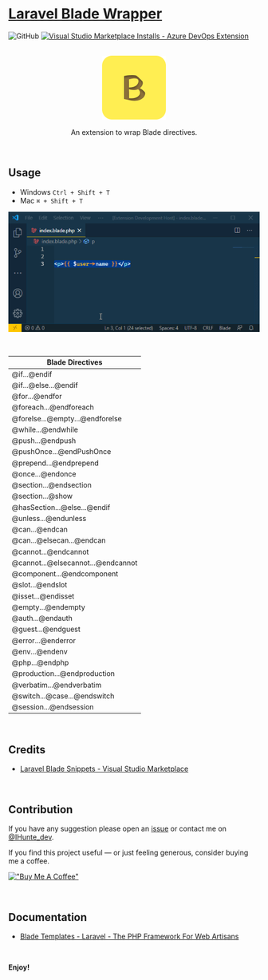 # [Laravel Blade Wrapper](https://marketplace.visualstudio.com/items?itemName=IHunte.laravel-blade-wrapper)

![GitHub](https://img.shields.io/github/license/IHunte/Laravel-Blade-Wrapper)
[![Visual Studio Marketplace Installs - Azure DevOps Extension](https://img.shields.io/visual-studio-marketplace/azure-devops/installs/services/IHunte.laravel-blade-wrapper?color=%20)](https://marketplace.visualstudio.com/items?itemName=IHunte.laravel-blade-wrapper)

<p align="center">
<br />
<img src="https://raw.githubusercontent.com/IHunte/Laravel-Blade-Wrapper/main/images/icon.png">
</p>
<p align="center">
An extension to wrap Blade directives.
</p>

<br>

## Usage

- Windows `Ctrl + Shift + T`
- Mac `⌘ + Shift + T`

<div align="center">

![Demo](https://github.com/IHunte/Laravel-Blade-Wrapper/blob/main/images/demo.gif?raw=true)

</div>

<br>

| Blade Directives                   |
| ---------------------------------- |
| @if...@endif                       |
| @if...@else...@endif               |
| @for...@endfor                     |
| @foreach...@endforeach             |
| @forelse...@empty...@endforelse    |
| @while...@endwhile                 |
| @push...@endpush                   |
| @pushOnce...@endPushOnce           |
| @prepend...@endprepend             |
| @once...@endonce                   |
| @section...@endsection             |
| @section...@show                   |
| @hasSection...@else...@endif       |
| @unless...@endunless               |
| @can...@endcan                     |
| @can...@elsecan...@endcan          |
| @cannot...@endcannot               |
| @cannot...@elsecannot...@endcannot |
| @component...@endcomponent         |
| @slot...@endslot                   |
| @isset...@endisset                 |
| @empty...@endempty                 |
| @auth...@endauth                   |
| @guest...@endguest                 |
| @error...@enderror                 |
| @env...@endenv                     |
| @php...@endphp                     |
| @production...@endproduction       |
| @verbatim...@endverbatim           |
| @switch...@case...@endswitch       |
| @session...@endsession             |

<br>

## Credits

- [Laravel Blade Snippets - Visual Studio Marketplace](https://marketplace.visualstudio.com/items?itemName=onecentlin.laravel-blade)

<br>

## Contribution

If you have any suggestion please open an [issue](https://github.com/IHunte/Laravel-Blade-Wrapper/issues) or contact me on [@IHunte_dev](https://twitter.com/IHunte_dev).

If you find this project useful — or just feeling generous, consider buying me a coffee.

[!["Buy Me A Coffee"](https://www.buymeacoffee.com/assets/img/custom_images/orange_img.png)](https://www.buymeacoffee.com/IHunte)

<br>

## Documentation

- [Blade Templates - Laravel - The PHP Framework For Web Artisans](https://laravel.com/docs/8.x/blade)

<br>

**Enjoy!**
